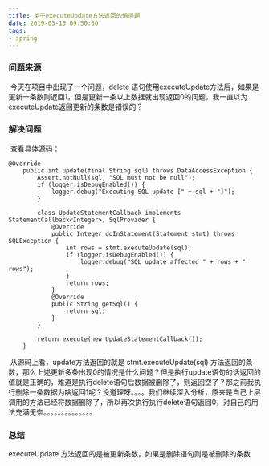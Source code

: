 ```yaml
---
title: 关于executeUpdate方法返回的值问题
date: 2019-03-15 09:50:30
tags:
- spring
---
```

### 问题来源

​	今天在项目中出现了一个问题，delete 语句使用executeUpdate方法后，如果是更新一条数则返回1，但是更新一条以上数据就出现返回0的问题，我一直以为executeUpdate返回更新的条数是错误的？

### 解决问题

​	查看具体源码：

```
@Override
	public int update(final String sql) throws DataAccessException {
		Assert.notNull(sql, "SQL must not be null");
		if (logger.isDebugEnabled()) {
			logger.debug("Executing SQL update [" + sql + "]");
		}

		class UpdateStatementCallback implements StatementCallback<Integer>, SqlProvider {
			@Override
			public Integer doInStatement(Statement stmt) throws SQLException {
				int rows = stmt.executeUpdate(sql);
				if (logger.isDebugEnabled()) {
					logger.debug("SQL update affected " + rows + " rows");
				}
				return rows;
			}
			@Override
			public String getSql() {
				return sql;
			}
		}

		return execute(new UpdateStatementCallback());
	}
```
​	从源码上看，update方法返回的就是 stmt.executeUpdate(sql) 方法返回的条数，那么上述更新多条出现0的情况是什么问题？但是执行update语句的话返回的值就是正确的，难道是执行delete语句后数据被删除了，则返回空了？那之前我执行删除一条数据为啥返回1呢？没道理呀。。。。我们继续深入分析，原来是自己上层调用的方法已经将数据删除了，所以再次执行执行delete语句返回0，对自己的用法充满无奈。。。。。。。。。。。。。。
### 总结

executeUpdate 方法返回的是被更新条数，如果是删除语句则是被删除的条数




